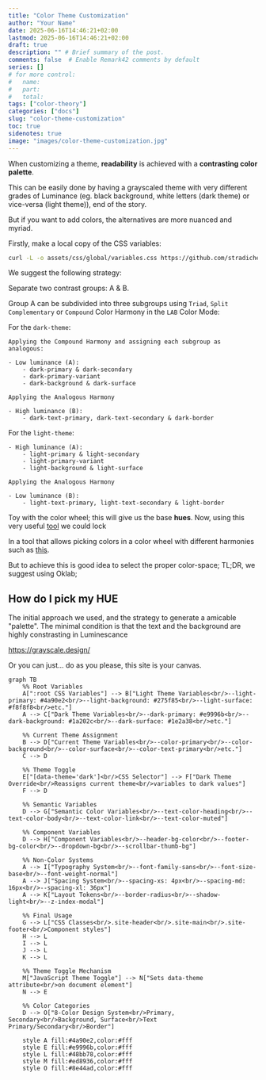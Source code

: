 ```yaml
---
title: "Color Theme Customization"
author: "Your Name"
date: 2025-06-16T14:46:21+02:00
lastmod: 2025-06-16T14:46:21+02:00
draft: true
description: "" # Brief summary of the post.
comments: false  # Enable Remark42 comments by default
series: []
# for more control:
#   name:
#   part:
#   total:
tags: ["color-theory"]
categories: ["docs"]
slug: "color-theme-customization"
toc: true
sidenotes: true
image: "images/color-theme-customization.jpg"
---
```


When customizing a theme, **readability** is achieved with a **contrasting color palette**.

This can be easily done by having a grayscaled theme with very different grades of Luminance (eg. black background, white letters (dark theme) or vice-versa (light theme)), end of the story. 

But if you want to add colors, the alternatives are more nuanced and myriad.

Firstly, make a local copy of the CSS variables:

```bash
curl -L -o assets/css/global/variables.css https://github.com/stradichenko/PKB-theme/raw/main/assets/css/global/variables.css
```

We suggest the following strategy:

Separate two contrast groups: A & B. 

Group A can be subdivided into three subgroups using `Triad`, `Split Complementary` or `Compound` Color Harmony in the `LAB` Color Mode:

For the `dark-theme`:

```
Applying the Compound Harmony and assigning each subgroup as analogous:

- Low luminance (A):
    - dark-primary & dark-secondary
    - dark-primary-variant
    - dark-background & dark-surface

Applying the Analogous Harmony

- High luminance (B):
    - dark-text-primary, dark-text-secondary & dark-border
```

For the `light-theme`:

```
- High luminance (A):
    - light-primary & light-secondary
    - light-primary-variant
    - light-background & light-surface

Applying the Analogous Harmony

- Low luminance (B):
    - light-text-primary, light-text-secondary & light-border
```

Toy with the color wheel; this will give us the base **hues**. Now, using this very useful [tool](https://oklch.com/) we could lock

In a tool that allows picking colors in a color wheel with different harmonies such as [this](https://color.adobe.com/create/color-wheel).


But to achieve this is good idea to select the proper color-space; TL;DR, we suggest using Oklab; 



## How do I pick my HUE

The initial approach we used, and the strategy to generate a amicable "palette". 
The minimal condition is that the text and the background are highly constrasting in Luminescance

https://grayscale.design/


Or you can just... do as you please, this site is your canvas.

```mermaid
graph TB
    %% Root Variables
    A[":root CSS Variables"] --> B["Light Theme Variables<br/>--light-primary: #4a90e2<br/>--light-background: #275f85<br/>--light-surface: #f8f8f8<br/>etc."]
    A --> C["Dark Theme Variables<br/>--dark-primary: #e9996b<br/>--dark-background: #1a202c<br/>--dark-surface: #1e2a38<br/>etc."]
    
    %% Current Theme Assignment
    B --> D["Current Theme Variables<br/>--color-primary<br/>--color-background<br/>--color-surface<br/>--color-text-primary<br/>etc."]
    C --> D
    
    %% Theme Toggle
    E["[data-theme='dark']<br/>CSS Selector"] --> F["Dark Theme Override<br/>Reassigns current theme<br/>variables to dark values"]
    F --> D
    
    %% Semantic Variables
    D --> G["Semantic Color Variables<br/>--text-color-heading<br/>--text-color-body<br/>--text-color-link<br/>--text-color-muted"]
    
    %% Component Variables
    D --> H["Component Variables<br/>--header-bg-color<br/>--footer-bg-color<br/>--dropdown-bg<br/>--scrollbar-thumb-bg"]
    
    %% Non-Color Systems
    A --> I["Typography System<br/>--font-family-sans<br/>--font-size-base<br/>--font-weight-normal"]
    A --> J["Spacing System<br/>--spacing-xs: 4px<br/>--spacing-md: 16px<br/>--spacing-xl: 36px"]
    A --> K["Layout Tokens<br/>--border-radius<br/>--shadow-light<br/>--z-index-modal"]
    
    %% Final Usage
    G --> L["CSS Classes<br/>.site-header<br/>.site-main<br/>.site-footer<br/>Component styles"]
    H --> L
    I --> L
    J --> L
    K --> L
    
    %% Theme Toggle Mechanism
    M["JavaScript Theme Toggle"] --> N["Sets data-theme attribute<br/>on document element"]
    N --> E
    
    %% Color Categories
    D --> O["8-Color Design System<br/>Primary, Secondary<br/>Background, Surface<br/>Text Primary/Secondary<br/>Border"]
    
    style A fill:#4a90e2,color:#fff
    style E fill:#e9996b,color:#fff
    style L fill:#48bb78,color:#fff
    style M fill:#ed8936,color:#fff
    style O fill:#8e44ad,color:#fff
```
